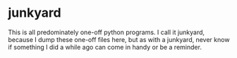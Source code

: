 # junkyard
This is all predominately one-off python programs. I call it junkyard, because I dump these one-off files here, but as with a junkyard, never know if something I did a while ago can come in handy or be a reminder.
